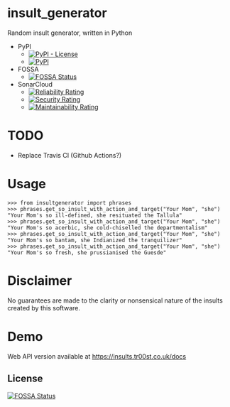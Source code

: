 # insult_generator
Random insult generator, written in Python

* PyPI
  * [![PyPI - License](https://img.shields.io/pypi/l/insultgenerator.svg)](https://pypi.org/project/insultgenerator/)
  * [![PyPI](https://img.shields.io/pypi/v/insultgenerator.svg)](https://pypi.org/project/insultgenerator/)
* FOSSA
  * [![FOSSA Status](https://app.fossa.io/api/projects/git%2Bgithub.com%2Ftr00st%2Finsult_generator.svg?type=shield)](https://app.fossa.io/projects/git%2Bgithub.com%2Ftr00st%2Finsult_generator?ref=badge_shield)
* SonarCloud
  * [![Reliability Rating](https://sonarcloud.io/api/project_badges/measure?project=tr00st_insult_generator&metric=reliability_rating)](https://sonarcloud.io/summary/new_code?id=tr00st_insult_generator)
  * [![Security Rating](https://sonarcloud.io/api/project_badges/measure?project=tr00st_insult_generator&metric=security_rating)](https://sonarcloud.io/summary/new_code?id=tr00st_insult_generator)
  * [![Maintainability Rating](https://sonarcloud.io/api/project_badges/measure?project=tr00st_insult_generator&metric=sqale_rating)](https://sonarcloud.io/summary/new_code?id=tr00st_insult_generator)

# TODO

* Replace Travis CI (Github Actions?)

# Usage

	>>> from insultgenerator import phrases
	>>> phrases.get_so_insult_with_action_and_target("Your Mom", "she")
	"Your Mom's so ill-defined, she resituated the Tallula"
	>>> phrases.get_so_insult_with_action_and_target("Your Mom", "she")
	"Your Mom's so acerbic, she cold-chiselled the departmentalism"
	>>> phrases.get_so_insult_with_action_and_target("Your Mom", "she")
	"Your Mom's so bantam, she Indianized the tranquilizer"
	>>> phrases.get_so_insult_with_action_and_target("Your Mom", "she")
	"Your Mom's so fresh, she prussianised the Guesde"

# Disclaimer

No guarantees are made to the clarity or nonsensical nature of the insults created by this software.

# Demo

Web API version available at https://insults.tr00st.co.uk/docs


## License
[![FOSSA Status](https://app.fossa.io/api/projects/git%2Bgithub.com%2Ftr00st%2Finsult_generator.svg?type=large)](https://app.fossa.io/projects/git%2Bgithub.com%2Ftr00st%2Finsult_generator?ref=badge_large)
